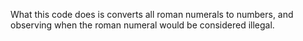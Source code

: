 What this code does is converts all roman numerals to numbers, and observing when the roman numeral would be considered illegal. 
